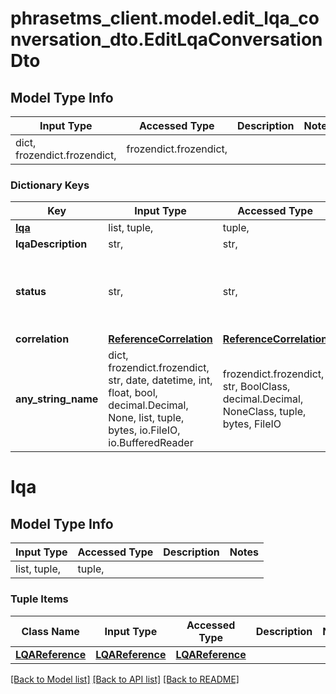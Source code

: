 # phrasetms_client.model.edit_lqa_conversation_dto.EditLqaConversationDto

## Model Type Info

| Input Type                   | Accessed Type          | Description | Notes |
| ---------------------------- | ---------------------- | ----------- | ----- |
| dict, frozendict.frozendict, | frozendict.frozendict, |             |

### Dictionary Keys

| Key                 | Input Type                                                                                                                                  | Accessed Type                                                                           | Description                                                        | Notes                                                  |
| ------------------- | ------------------------------------------------------------------------------------------------------------------------------------------- | --------------------------------------------------------------------------------------- | ------------------------------------------------------------------ | ------------------------------------------------------ |
| **[lqa](#lqa)**     | list, tuple,                                                                                                                                | tuple,                                                                                  |                                                                    |
| **lqaDescription**  | str,                                                                                                                                        | str,                                                                                    |                                                                    | [optional]                                             |
| **status**          | str,                                                                                                                                        | str,                                                                                    |                                                                    | [optional] must be one of ["resolved", "unresolved", ] |
| **correlation**     | [**ReferenceCorrelation**](ReferenceCorrelation.md)                                                                                         | [**ReferenceCorrelation**](ReferenceCorrelation.md)                                     |                                                                    | [optional]                                             |
| **any_string_name** | dict, frozendict.frozendict, str, date, datetime, int, float, bool, decimal.Decimal, None, list, tuple, bytes, io.FileIO, io.BufferedReader | frozendict.frozendict, str, BoolClass, decimal.Decimal, NoneClass, tuple, bytes, FileIO | any string name can be used but the value must be the correct type | [optional]                                             |

# lqa

## Model Type Info

| Input Type   | Accessed Type | Description | Notes |
| ------------ | ------------- | ----------- | ----- |
| list, tuple, | tuple,        |             |

### Tuple Items

| Class Name                          | Input Type                          | Accessed Type                       | Description | Notes |
| ----------------------------------- | ----------------------------------- | ----------------------------------- | ----------- | ----- |
| [**LQAReference**](LQAReference.md) | [**LQAReference**](LQAReference.md) | [**LQAReference**](LQAReference.md) |             |

[[Back to Model list]](../../README.md#documentation-for-models) [[Back to API list]](../../README.md#documentation-for-api-endpoints) [[Back to README]](../../README.md)
